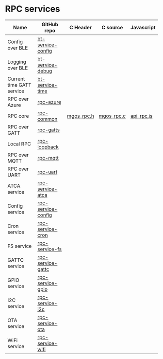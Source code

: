 # RPC services

|  Name  |   GitHub repo | C   Header  |   C source  |  Javascript |
| ------ | ------------- | ----------- | ----------- | ----------- |
| Config over BLE | [bt-service-config](https://github.com/mongoose-os-libs/bt-service-config) |
| Logging over BLE | [bt-service-debug](https://github.com/mongoose-os-libs/bt-service-debug) |
| Current time GATT service | [bt-service-time](https://github.com/mongoose-os-libs/bt-service-time) |
| RPC over Azure | [rpc-azure](https://github.com/mongoose-os-libs/rpc-azure) |
| RPC core | [rpc-common](https://github.com/mongoose-os-libs/rpc-common) | [mgos_rpc.h](https://github.com/mongoose-os-libs/rpc-common/tree/master/include/mgos_rpc.h) | [mgos_rpc.c](https://github.com/mongoose-os-libs/rpc-common/tree/master/src/mgos_rpc.c) | [api_rpc.js](https://github.com/mongoose-os-libs/rpc-common/tree/master/mjs_fs/api_rpc.js) |
| RPC over GATT | [rpc-gatts](https://github.com/mongoose-os-libs/rpc-gatts) |
| Local RPC | [rpc-loopback](https://github.com/mongoose-os-libs/rpc-loopback) |
| RPC over MQTT | [rpc-mqtt](https://github.com/mongoose-os-libs/rpc-mqtt) |
| RPC over UART | [rpc-uart](https://github.com/mongoose-os-libs/rpc-uart) |
| ATCA service | [rpc-service-atca](https://github.com/mongoose-os-libs/rpc-service-atca) |
| Config service | [rpc-service-config](https://github.com/mongoose-os-libs/rpc-service-config) |
| Cron service | [rpc-service-cron](https://github.com/mongoose-os-libs/rpc-service-cron) |
| FS service | [rpc-service-fs](https://github.com/mongoose-os-libs/rpc-service-fs) |
| GATTC service | [rpc-service-gattc](https://github.com/mongoose-os-libs/rpc-service-gattc) |
| GPIO service | [rpc-service-gpio](https://github.com/mongoose-os-libs/rpc-service-gpio) |
| I2C service | [rpc-service-i2c](https://github.com/mongoose-os-libs/rpc-service-i2c) |
| OTA service | [rpc-service-ota](https://github.com/mongoose-os-libs/rpc-service-ota) |
| WiFi service | [rpc-service-wifi](https://github.com/mongoose-os-libs/rpc-service-wifi) |
